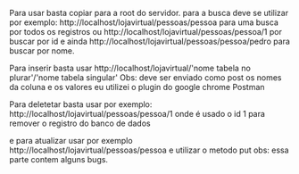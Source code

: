 Para usar basta copiar para a root do servidor.
para a busca deve se utilizar por exemplo: http://localhost/lojavirtual/pessoas/pessoa para uma busca por todos os registros
ou http://localhost/lojavirtual/pessoas/pessoa/1 por buscar por id e ainda http://localhost/lojavirtual/pessoas/pessoa/pedro para buscar por nome.

Para inserir basta usar http://localhost/lojavirtual/'nome tabela no plurar'/'nome tabela singular'
Obs: deve ser enviado como post os nomes da coluna e os valores eu utilizei o plugin do google chrome Postman

Para deletetar basta usar por exemplo: http://localhost/lojavirtual/pessoas/pessoa/1 onde é usado o id 1 para remover o registro do banco de dados

e para atualizar usar por exemplo http://localhost/lojavirtual/pessoas/pessoa e utilizar o metodo put 
obs: essa parte contem alguns bugs.
